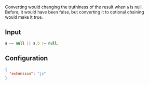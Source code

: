 
Converting would changing the truthiness of the result when `a` is null.
Before, it would have been false, but converting it to optional chaining
would make it true.

## Input
```javascript input
a == null || a.b != null;
```

## Configuration
```json configuration
{
  "extension": "js"
}
```